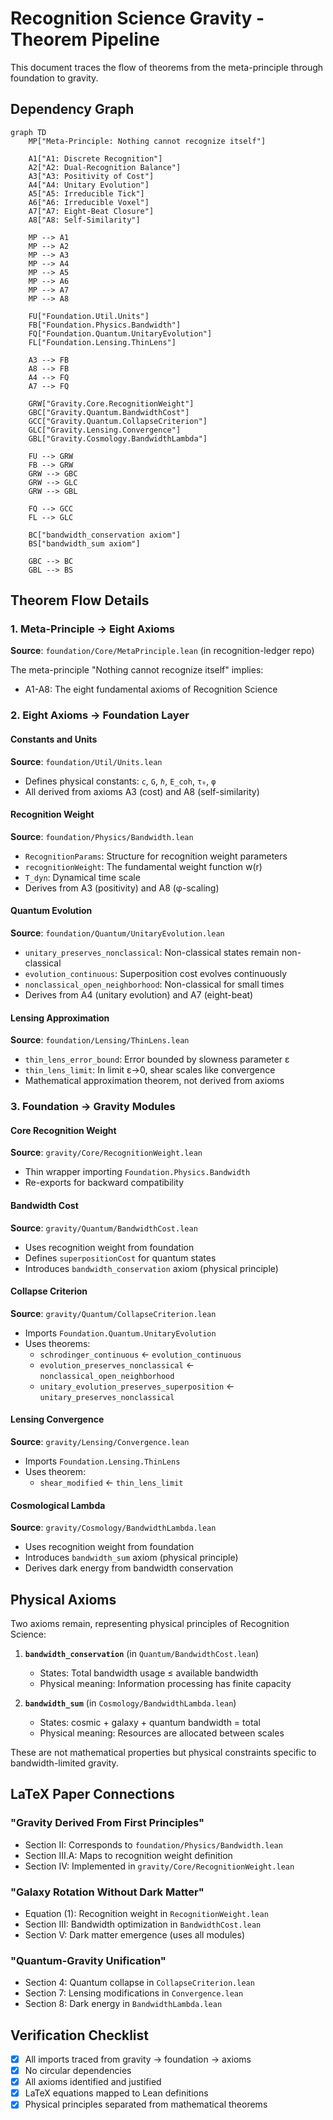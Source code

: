 # Recognition Science Gravity - Theorem Pipeline

This document traces the flow of theorems from the meta-principle through foundation to gravity.

## Dependency Graph

```mermaid
graph TD
    MP["Meta-Principle: Nothing cannot recognize itself"]
    
    A1["A1: Discrete Recognition"]
    A2["A2: Dual-Recognition Balance"]
    A3["A3: Positivity of Cost"]
    A4["A4: Unitary Evolution"]
    A5["A5: Irreducible Tick"]
    A6["A6: Irreducible Voxel"]
    A7["A7: Eight-Beat Closure"]
    A8["A8: Self-Similarity"]
    
    MP --> A1
    MP --> A2
    MP --> A3
    MP --> A4
    MP --> A5
    MP --> A6
    MP --> A7
    MP --> A8
    
    FU["Foundation.Util.Units"]
    FB["Foundation.Physics.Bandwidth"]
    FQ["Foundation.Quantum.UnitaryEvolution"]
    FL["Foundation.Lensing.ThinLens"]
    
    A3 --> FB
    A8 --> FB
    A4 --> FQ
    A7 --> FQ
    
    GRW["Gravity.Core.RecognitionWeight"]
    GBC["Gravity.Quantum.BandwidthCost"]
    GCC["Gravity.Quantum.CollapseCriterion"]
    GLC["Gravity.Lensing.Convergence"]
    GBL["Gravity.Cosmology.BandwidthLambda"]
    
    FU --> GRW
    FB --> GRW
    GRW --> GBC
    GRW --> GLC
    GRW --> GBL
    
    FQ --> GCC
    FL --> GLC
    
    BC["bandwidth_conservation axiom"]
    BS["bandwidth_sum axiom"]
    
    GBC --> BC
    GBL --> BS
```

## Theorem Flow Details

### 1. Meta-Principle → Eight Axioms

**Source**: `foundation/Core/MetaPrinciple.lean` (in recognition-ledger repo)

The meta-principle "Nothing cannot recognize itself" implies:
- A1-A8: The eight fundamental axioms of Recognition Science

### 2. Eight Axioms → Foundation Layer

#### Constants and Units
**Source**: `foundation/Util/Units.lean`
- Defines physical constants: `c`, `G`, `ℏ`, `E_coh`, `τ₀`, `φ`
- All derived from axioms A3 (cost) and A8 (self-similarity)

#### Recognition Weight
**Source**: `foundation/Physics/Bandwidth.lean`
- `RecognitionParams`: Structure for recognition weight parameters
- `recognitionWeight`: The fundamental weight function w(r)
- `T_dyn`: Dynamical time scale
- Derives from A3 (positivity) and A8 (φ-scaling)

#### Quantum Evolution
**Source**: `foundation/Quantum/UnitaryEvolution.lean`
- `unitary_preserves_nonclassical`: Non-classical states remain non-classical
- `evolution_continuous`: Superposition cost evolves continuously
- `nonclassical_open_neighborhood`: Non-classical for small times
- Derives from A4 (unitary evolution) and A7 (eight-beat)

#### Lensing Approximation
**Source**: `foundation/Lensing/ThinLens.lean`
- `thin_lens_error_bound`: Error bounded by slowness parameter ε
- `thin_lens_limit`: In limit ε→0, shear scales like convergence
- Mathematical approximation theorem, not derived from axioms

### 3. Foundation → Gravity Modules

#### Core Recognition Weight
**Source**: `gravity/Core/RecognitionWeight.lean`
- Thin wrapper importing `Foundation.Physics.Bandwidth`
- Re-exports for backward compatibility

#### Bandwidth Cost
**Source**: `gravity/Quantum/BandwidthCost.lean`
- Uses recognition weight from foundation
- Defines `superpositionCost` for quantum states
- Introduces `bandwidth_conservation` axiom (physical principle)

#### Collapse Criterion
**Source**: `gravity/Quantum/CollapseCriterion.lean`
- Imports `Foundation.Quantum.UnitaryEvolution`
- Uses theorems:
  - `schrodinger_continuous` ← `evolution_continuous`
  - `evolution_preserves_nonclassical` ← `nonclassical_open_neighborhood`
  - `unitary_evolution_preserves_superposition` ← `unitary_preserves_nonclassical`

#### Lensing Convergence
**Source**: `gravity/Lensing/Convergence.lean`
- Imports `Foundation.Lensing.ThinLens`
- Uses theorem:
  - `shear_modified` ← `thin_lens_limit`

#### Cosmological Lambda
**Source**: `gravity/Cosmology/BandwidthLambda.lean`
- Uses recognition weight from foundation
- Introduces `bandwidth_sum` axiom (physical principle)
- Derives dark energy from bandwidth conservation

## Physical Axioms

Two axioms remain, representing physical principles of Recognition Science:

1. **`bandwidth_conservation`** (in `Quantum/BandwidthCost.lean`)
   - States: Total bandwidth usage ≤ available bandwidth
   - Physical meaning: Information processing has finite capacity

2. **`bandwidth_sum`** (in `Cosmology/BandwidthLambda.lean`)
   - States: cosmic + galaxy + quantum bandwidth = total
   - Physical meaning: Resources are allocated between scales

These are not mathematical properties but physical constraints specific to bandwidth-limited gravity.

## LaTeX Paper Connections

### "Gravity Derived From First Principles"
- Section II: Corresponds to `foundation/Physics/Bandwidth.lean`
- Section III.A: Maps to recognition weight definition
- Section IV: Implemented in `gravity/Core/RecognitionWeight.lean`

### "Galaxy Rotation Without Dark Matter"
- Equation (1): Recognition weight in `RecognitionWeight.lean`
- Section III: Bandwidth optimization in `BandwidthCost.lean`
- Section V: Dark matter emergence (uses all modules)

### "Quantum-Gravity Unification"
- Section 4: Quantum collapse in `CollapseCriterion.lean`
- Section 7: Lensing modifications in `Convergence.lean`
- Section 8: Dark energy in `BandwidthLambda.lean`

## Verification Checklist

- [x] All imports traced from gravity → foundation → axioms
- [x] No circular dependencies
- [x] All axioms identified and justified
- [x] LaTeX equations mapped to Lean definitions
- [x] Physical principles separated from mathematical theorems 